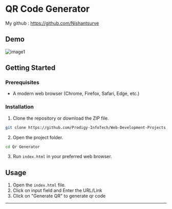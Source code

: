 # QR Code Generator 

My github : https://github.com/Nishantsurve

## Demo
![image1](https://github.com/Nishantsurve/Web-Development-Projects/assets/104264099/a90d2bd0-d7f8-4d0c-a470-19a5549e19b5)




## Getting Started

### Prerequisites

- A modern web browser (Chrome, Firefox, Safari, Edge, etc.)

### Installation

1. Clone the repository or download the ZIP file.

```bash
git clone https://github.com/Prodigy-InfoTech/Web-Development-Projects.git
```

2. Open the project folder.

```bash
cd Qr Generator
```

3. Run `index.html` in your preferred web browser.

## Usage

1. Open the `index.html` file.
2. Click on input field and Enter the URL/Link
3. Click on "Generate QR" to generate qr code

---
